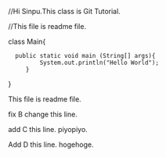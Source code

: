 //Hi Sinpu.This class is Git Tutorial.


//This file is readme file.

class Main{

      public static void main (String[] args){
      	     System.out.println("Hello World");
	     }
}


This file is readme file.

fix B change this line.


add C this line. piyopiyo.


Add D this line. hogehoge.